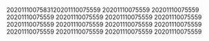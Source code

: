 2020111007583120201110075559
20201110075559
20201110075559
20201110075559
20201110075559
20201110075559
20201110075559
20201110075559
20201110075559
20201110075559
20201110075559
20201110075559
20201110075559
20201110075559
20201110075559
